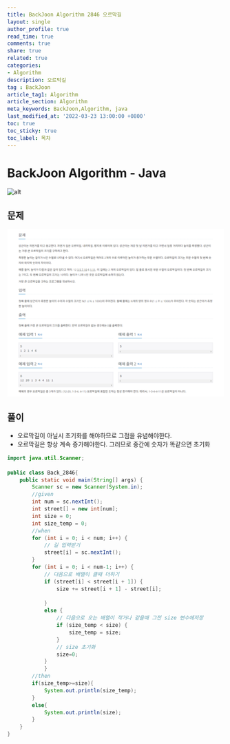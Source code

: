 ```yaml
---
title: BackJoon Algorithm 2846 오르막길
layout: single
author_profile: true
read_time: true
comments: true
share: true
related: true
categories:
- Algorithm
description: 오르막길
tag : BackJoon
article_tag1: Algorithm
article_section: Algorithm
meta_keywords: BackJoon,Algorithm, java
last_modified_at: '2022-03-23 13:00:00 +0800'
toc: true
toc_sticky: true
toc_label: 목차
---
```


BackJoon Algorithm - Java
====================

![alt](https://d2gd6pc034wcta.cloudfront.net/images/logo@2x.png)

## 문제

![alt](/assets/images/post/Algorithm/2846.png)



## 풀이

* 오르막길이 아닐시 초기화를 해야하므로 그점을 유념해야한다.
* 오르막길은 항상 계속 증가해야한다. 그러므로 중간에 숫자가 똑같으면 초기화


```java
import java.util.Scanner;

public class Back_2846{
    public static void main(String[] args) {
        Scanner sc = new Scanner(System.in);
        //given
        int num = sc.nextInt();
        int street[] = new int[num];
        int size = 0;
        int size_temp = 0;
        //when
        for (int i = 0; i < num; i++) {
            // 길 입력받기
            street[i] = sc.nextInt();
        }
        for (int i = 0; i < num-1; i++) {
            // 다음으로 배열이 클때 더하기
            if (street[i] < street[i + 1]) {
                size += street[i + 1] - street[i];

            }
            else {
                // 다음으로 오는 배열이 작거나 같을때 그전 size 변수에저장
                if (size_temp < size) {
                    size_temp = size;
                }
                // size 초기화
                size=0;
            }
            }
        //then
        if(size_temp>=size){
            System.out.println(size_temp);
        }
        else{
            System.out.println(size);
        }
    }
}
```


